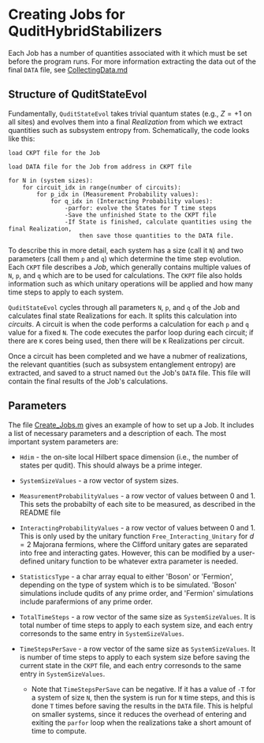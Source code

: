 # Creating Jobs for QuditHybridStabilizers

Each Job has a number of quantities associated with it which must be set before the program runs. For more information extracting the data out of the final `DATA` file, see [CollectingData.md](https://github.com/JWMerritt/QuditHybridStabilizers/blob/main/CollectingData.md)

## Structure of QuditStateEvol

Fundamentally, `QuditStateEvol` takes trivial quantum states (e.g., $Z=+1$ on all sites) and evolves them into a final *Realization* from which we extract quantities such as subsystem entropy from. Schematically, the code looks like this:

```
load CKPT file for the Job

load DATA file for the Job from address in CKPT file

for N in (system sizes):
    for circuit_idx in range(number of circuits):
        for p_idx in (Measurement Probability values):
            for q_idx in (Interacting Probability values):
                -parfor: evolve the States for T time steps
                -Save the unfinished State to the CKPT file
                -If State is finished, calculate quantities using the final Realization,
                    then save those quantities to the DATA file.

```

To describe this in more detail, each system has a size (call it `N`) and two parameters (call them `p` and `q`) which determine the time step evolution. Each `CKPT` file describes a *Job*, which generally contains multiple values of `N`, `p`, and `q` which are to be used for calculations. The `CKPT` file also holds information such as which unitary operations will be applied and how many time steps to apply to each system. 

`QuditStateEvol` cycles through all parameters `N`, `p`, and `q` of the Job and calculates final state Realizations for each. It splits this calculation into *circuits*. A circuit is when the code performs a calculation for each `p` and `q` value for a fixed `N`. The code executes the parfor loop during each circuit; if there are `K` cores being used, then there will be `K` Realizations per circuit.

Once a circuit has been completed and we have a nubmer of realizations, the relevant quantities (such as subsystem entanglement entropy) are extracted, and saved to a struct named `Out` the Job's `DATA` file. This file will contain the final results of the Job's calculations.

## Parameters

The file [Create_Jobs.m](https://github.com/JWMerritt/QuditHybridStabilizers/blob/main/Create_Jobs.m) gives an example of how to set up a Job. It includes a list of necessary parameters and a description of each. The most important system parameters are:

 - `Hdim` - the on-site local Hilbert space dimension (i.e., the number of states per qudit). This should always be a prime integer.
 - `SystemSizeValues` - a row vector of system sizes.
 - `MeasurementProbabilityValues` - a row vector of values between 0 and 1. This sets the probabilty of each site to be measured, as described in the README file
 - `InteractingProbabilityValues` - a row vector of values between 0 and 1. This is only used by the unitary function `Free_Interacting_Unitary` for $d=2$ Majorana fermions, where the Clifford unitary gates are separated into free and interacting gates. However, this can be modified by a user-defined unitary function to be whatever extra parameter is needed.
 - `StatisticsType` - a char array equal to either 'Boson' or 'Fermion', depending on the type of system which is to be simulated. 'Boson' simulations include qudits of any prime order, and 'Fermion' simulations include parafermions of any prime order.
 - `TotalTimeSteps` - a row vector of the same size as `SystemSizeValues`. It is total number of time steps to apply to each system size, and each entry corresonds to the same entry in `SystemSizeValues`.
 - `TimeStepsPerSave` - a row vector of the same size as `SystemSizeValues`. It is number of time steps to apply to each system size before saving the current state in the `CKPT` file, and each entry corresonds to the same entry in `SystemSizeValues`. 
 
    - Note that `TimeStepsPerSave` can be negative. If it has a value of `-T` for a system of size `N`, then the system is run for `N` time steps, and this is done `T` times before saving the results in the `DATA` file. This is helpful on smaller systems, since it reduces the overhead of entering and exiting the `parfor` loop when the realizations take a short amount of time to compute.
